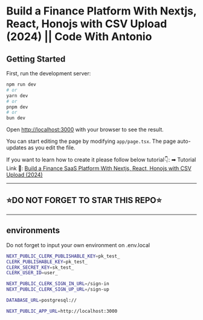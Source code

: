 # Build a Finance Platform With Nextjs, React, Honojs with CSV Upload (2024) || Code With Antonio

## Getting Started

First, run the development server:

```bash
npm run dev
# or
yarn dev
# or
pnpm dev
# or
bun dev
```

Open [http://localhost:3000](http://localhost:3000) with your browser to see the result.

You can start editing the page by modifying `app/page.tsx`. The page auto-updates as you edit the file.

If you want to learn how to create it please follow below tutorial👇:
➡ Tutorial Link 💚: [Build a Finance SaaS Platform With Nextjs, React, Honojs with CSV Upload (2024)](https://www.youtube.com/watch?v=N_uNKAus0II)

---

## ⭐DO NOT FORGET TO STAR THIS REPO⭐

---

## environments

Do not forget to input your own environment on .env.local

```bash
NEXT_PUBLIC_CLERK_PUBLISHABLE_KEY=pk_test_
CLERK_PUBLISHABLE_KEY=pk_test_
CLERK_SECRET_KEY=sk_test_
CLERK_USER_ID=user_

NEXT_PUBLIC_CLERK_SIGN_IN_URL=/sign-in
NEXT_PUBLIC_CLERK_SIGN_UP_URL=/sign-up

DATABASE_URL=postgresql://

NEXT_PUBLIC_APP_URL=http://localhost:3000
```
